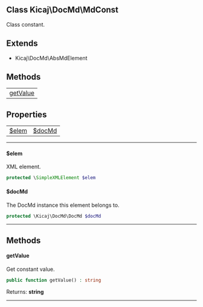 ## Class Kicaj\DocMd\MdConst
Class constant.

## Extends

- Kicaj\DocMd\AbsMdElement

## Methods

|                        |
| ---------------------- |
| [getValue](#getvalue)  |

## Properties

|                    |                    |
| ------------------ | ------------------ |
|   [$elem](#elem)   |  [$docMd](#docmd)  |

-------

#### $elem
XML element.

```php
protected \SimpleXMLElement $elem
```

#### $docMd
The DocMd instance this element belongs to.

```php
protected \Kicaj\DocMd\DocMd $docMd
```

-------
## Methods
#### getValue
Get constant value.
```php
public function getValue() : string
```

Returns: **string**

-------
